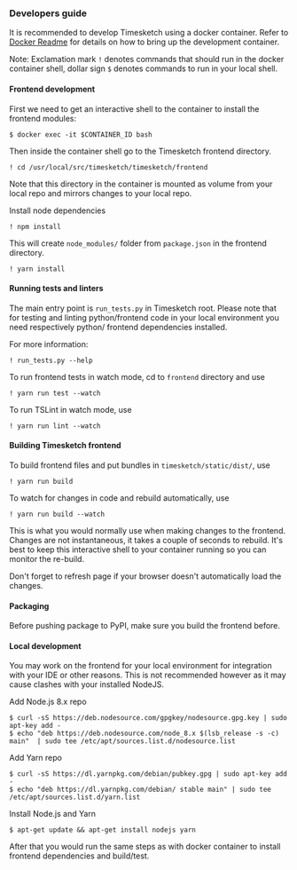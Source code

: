 ### Developers guide

It is recommended to develop Timesketch using a docker container. Refer to [Docker Readme](../docker/dev/README.md) for details on how to bring up the development container.

Note: Exclamation mark `!` denotes commands that should run in the docker container shell, dollar sign `$` denotes commands to run in your local shell.

#### Frontend development

First we need to get an interactive shell to the container to install the frontend modules:
```
$ docker exec -it $CONTAINER_ID bash
```
Then inside the container shell go to the Timesketch frontend directory. 
```
! cd /usr/local/src/timesketch/timesketch/frontend
```
Note that this directory in the container is mounted as volume from your local repo and mirrors changes to your local repo.

Install node dependencies
```
! npm install
```
This will create `node_modules/` folder from `package.json` in the frontend directory.
```
! yarn install
```

#### Running tests and linters

The main entry point is `run_tests.py` in Timesketch root. Please note that for testing 
and linting python/frontend code in your local environment you need respectively python/
frontend dependencies installed.

For more information:
```
! run_tests.py --help
```
To run frontend tests in watch mode, cd to `frontend` directory and use
```
! yarn run test --watch
```
To run TSLint in watch mode, use
```
! yarn run lint --watch
```

#### Building Timesketch frontend

To build frontend files and put bundles in `timesketch/static/dist/`, use
```
! yarn run build
```
To watch for changes in code and rebuild automatically, use
```
! yarn run build --watch
```
This is what you would normally use when making changes to the frontend.
Changes are not instantaneous, it takes a couple of seconds to rebuild. It's best to
keep this interactive shell to your container running so you can monitor the re-build.

Don't forget to refresh page if your browser doesn't automatically load the changes.

#### Packaging

Before pushing package to PyPI, make sure you build the frontend before.

#### Local development

You may work on the frontend for your local environment for integration with your IDE or other reasons. This is not recommended however as it may cause clashes with your installed NodeJS.

Add Node.js 8.x repo
```
$ curl -sS https://deb.nodesource.com/gpgkey/nodesource.gpg.key | sudo apt-key add -
$ echo "deb https://deb.nodesource.com/node_8.x $(lsb_release -s -c) main"  | sudo tee /etc/apt/sources.list.d/nodesource.list
```
Add Yarn repo
```
$ curl -sS https://dl.yarnpkg.com/debian/pubkey.gpg | sudo apt-key add -
$ echo "deb https://dl.yarnpkg.com/debian/ stable main" | sudo tee /etc/apt/sources.list.d/yarn.list
```
Install Node.js and Yarn
```
$ apt-get update && apt-get install nodejs yarn
```
After that you would run the same steps as with docker container to install frontend 
dependencies and build/test.